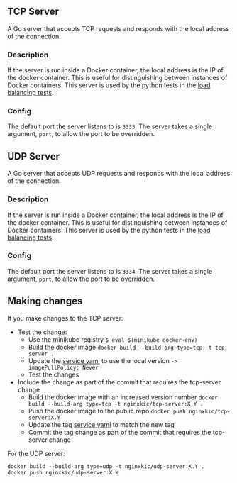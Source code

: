 ## TCP Server

A Go server that accepts TCP requests and responds with the local address of the connection.

### Description
If the server is run inside a Docker container, the local address is the IP of the docker container. This is useful
for distinguishing between instances of Docker containers. This server is used by the python tests in the
[load balancing tests](../suite/test_transport_server_tcp_load_balance.py).

### Config
The default port the server listens to is `3333`. The server takes a single argument, `port`, to allow the port to be
overridden.

## UDP Server

A Go server that accepts UDP requests and responds with the local address of the connection.

### Description
If the server is run inside a Docker container, the local address is the IP of the docker container. This is useful
for distinguishing between instances of Docker containers. This server is used by the python tests in the
[load balancing tests](../suite/test_transport_server_udp_load_balance.py).

### Config
The default port the server listens to is `3334`. The server takes a single argument, `port`, to allow the port to be
overridden.


## Making changes
If you make changes to the TCP server:

 * Test the change:
   * Use the minikube registry ```$ eval $(minikube docker-env)```
   * Build the docker image ```docker build --build-arg type=tcp -t tcp-server .```
   * Update the [service yaml](../data/transport-server-tcp-load-balance/standard/service_deployment.yaml) to use the
  local version ```-> imagePullPolicy: Never```
   * Test the changes
 * Include the change as part of the commit that requires the tcp-server change
   * Build the docker image with an increased version number ```docker build --build-arg type=tcp -t nginxkic/tcp-server:X.Y .```
   * Push the docker image to the public repo ```docker push nginxkic/tcp-server:X.Y```
   * Update the tag [service yaml](../data/transport-server-tcp-load-balance/standard/service_deployment.yaml) to match
the new tag
   * Commit the tag change as part of the commit that requires the tcp-server change

For the UDP server:
```
docker build --build-arg type=udp -t nginxkic/udp-server:X.Y .
docker push nginxkic/udp-server:X.Y
```

